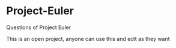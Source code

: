 # Project-Euler
Questions of Project Euler

This is an open project,  anyone can use this and edit as they want

